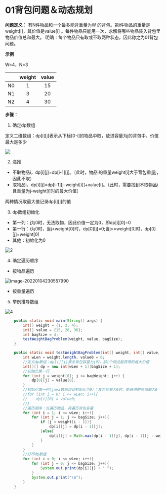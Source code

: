# 01背包问题＆动态规划

**问题定义：** 有N件物品和一个最多能背重量为W 的背包。第i件物品的重量是weight[i]，其价值是value[i] 。每件物品只能用一次，求解将哪些物品装入背包里物品价值总和最大。
明确：每个物品只有取或不取两种状态，因此称之为01背包问题。


**示例**

W=4，N=3

|      | weight | value |
| :--: | :----: | :---: |
|  N0  |   1    |  15   |
|  N1  |   3    |  20   |
|  N2  |   4    |  30   |

**步骤：**

1. 确定dp数组

定义二维数组：dp\[i]\[j]表示从下标\[0-i]的物品中取，放进容量为j的背包中，价值最大是多少

![](D:\code\Note\1.jpg)




2. 递推

- 不取物品i，dp\[i]\[j]=dp\[i-1]\[j]。（此时，物品i的重量weight\[i]大于背包重量j，因此不取）
- 取物品i，dp\[i]\[j]=dp\[i-1]\[j-weight\[i]]+value\[i]。（此时，需要找到不取物品i且重量为j-weight\[i]时的最大价值）

两种情况取最大值记录dp\[i]\[j]的值

3. dp数组初始化

- 第一列：j为0时，无法取物，因此价值一定为0，即dp\[i][0]=0
- 第一行：i为0时，当j<weight\[0]时，dp\[0][j]=0;当j>=weight\[0]时，dp\[0][j]=weight\[0]
- 其他：初始化为0

![2](D:\code\Note\2.jpg)

4. 确定遍历顺序

- 按物品遍历

![image-20220104230557990](D:\code\Note\image-20220104230557990.png)

- 按重量遍历

5. 举例推导数组

![4](D:\code\Note\4.jpg)

```java
    public static void main(String[] args) {
        int[] weight = {1, 3, 4};
        int[] value = {15, 20, 30};
        int bagSize = 4;
        testWeightBagProblem(weight, value, bagSize);
    }

    public static void testWeightBagProblem(int[] weight, int[] value, int bagSize){
        int wLen = weight.length, value0 = 0;
        //定义dp数组：dp[i][j]表示背包容量为j时，前i个物品能获得的最大价值
        int[][] dp = new int[wLen + 1][bagSize + 1];
        //初始化第一行
        for (int j = weight[0]; j <= bagWeight; j++) {
    		dp[0][j] = value[0];
		}
        //初始化第一列(java数组自动初始化为0)：背包容量为0时，能获得的价值都为0
        //for (int i = 0; i <= wLen; i++){
        //    dp[i][0] = value0;
        //}
        //遍历顺序：先遍历物品，再遍历背包容量
        for (int i = 1; i <= wLen; i++){
            for (int j = 1; j <= bagSize; j++){
                if (j < weight[i - 1]){
                    dp[i][j] = dp[i - 1][j];
                }else{
                    dp[i][j] = Math.max(dp[i - 1][j], dp[i - 1][j - weight[i - 1]] + value[i - 1]);
                }
            }
        }
        //打印dp数组
        for (int i = 0; i <= wLen; i++){
            for (int j = 0; j <= bagSize; j++){
                System.out.print(dp[i][j] + " ");
            }
            System.out.print("\n");
        }
    }
```
